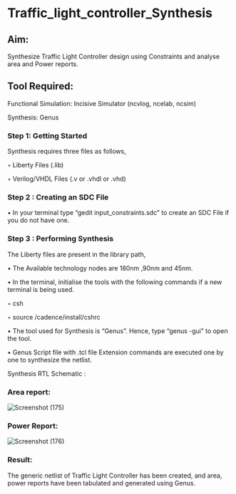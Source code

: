 # Traffic_light_controller_Synthesis

## Aim:

Synthesize Traffic Light Controller design using Constraints and analyse area and Power reports.

## Tool Required:

Functional Simulation: Incisive Simulator (ncvlog, ncelab, ncsim)

Synthesis: Genus

### Step 1: Getting Started

Synthesis requires three files as follows,

◦ Liberty Files (.lib)

◦ Verilog/VHDL Files (.v or .vhdl or .vhd)

### Step 2 : Creating an SDC File

•	In your terminal type “gedit input_constraints.sdc” to create an SDC File if you do not have one.

### Step 3 : Performing Synthesis

The Liberty files are present in the library path,

• The Available technology nodes are 180nm ,90nm and 45nm.

• In the terminal, initialise the tools with the following commands if a new terminal is being used.

◦ csh

◦ source /cadence/install/cshrc

• The tool used for Synthesis is “Genus”. Hence, type “genus -gui” to open the tool.

• Genus Script file with .tcl file Extension commands are executed one by one to synthesize the netlist.

Synthesis RTL Schematic :

### Area report:
![Screenshot (175)](https://github.com/user-attachments/assets/8a582839-34ab-4bc0-9abc-69e1f82c6ba8)

### Power Report:
![Screenshot (176)](https://github.com/user-attachments/assets/cdb9d5c4-5445-4ef4-9d52-fd768937f1b6)

### Result:

The generic netlist of Traffic Light Controller has been created, and area, power reports have been tabulated and generated using Genus.
